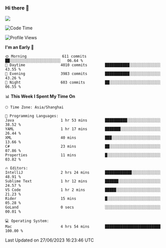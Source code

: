 ### Hi there 👋

<!--
**JJAYCHEN1e/jjaychen1e** is a ✨ _special_ ✨ repository because its `README.md` (this file) appears on your GitHub profile.

Here are some ideas to get you started:

- 🔭 I’m currently working on ...
- 🌱 I’m currently learning ...
- 👯 I’m looking to collaborate on ...
- 🤔 I’m looking for help with ...
- 💬 Ask me about ...
- 📫 How to reach me: ...
- 😄 Pronouns: ...
- ⚡ Fun fact: ...
-->

[![](https://github-readme-stats.vercel.app/api?username=jjaychen1e&show_icons=true)](https://github.com/jjaychen1e/github-readme-stats?count_private=true)

<!--START_SECTION:waka-->
![Code Time](http://img.shields.io/badge/Code%20Time-764%20hrs%2035%20mins-blue)

![Profile Views](http://img.shields.io/badge/Profile%20Views-3-blue)

**I'm an Early 🐤** 

```text
🌞 Morning                611 commits         ██░░░░░░░░░░░░░░░░░░░░░░░   06.64 % 
🌆 Daytime                4010 commits        ███████████░░░░░░░░░░░░░░   43.55 % 
🌃 Evening                3983 commits        ███████████░░░░░░░░░░░░░░   43.26 % 
🌙 Night                  603 commits         ██░░░░░░░░░░░░░░░░░░░░░░░   06.55 % 
```


📊 **This Week I Spent My Time On** 

```text
🕑︎ Time Zone: Asia/Shanghai

💬 Programming Languages: 
Java                     1 hr 53 mins        ██████████░░░░░░░░░░░░░░░   38.52 % 
YAML                     1 hr 17 mins        ███████░░░░░░░░░░░░░░░░░░   26.44 % 
XML                      40 mins             ███░░░░░░░░░░░░░░░░░░░░░░   13.66 % 
C#                       23 mins             ██░░░░░░░░░░░░░░░░░░░░░░░   07.86 % 
Properties               11 mins             █░░░░░░░░░░░░░░░░░░░░░░░░   03.82 % 

🔥 Editors: 
IntelliJ                 2 hrs 24 mins       ████████████░░░░░░░░░░░░░   48.91 % 
Sublime Text             1 hr 12 mins        ██████░░░░░░░░░░░░░░░░░░░   24.57 % 
VS Code                  1 hr 2 mins         █████░░░░░░░░░░░░░░░░░░░░   21.23 % 
Rider                    15 mins             █░░░░░░░░░░░░░░░░░░░░░░░░   05.28 % 
GoLand                   0 secs              ░░░░░░░░░░░░░░░░░░░░░░░░░   00.01 % 

💻 Operating System: 
Mac                      4 hrs 54 mins       █████████████████████████   100.00 % 
```


 Last Updated on 27/06/2023 16:23:46 UTC
<!--END_SECTION:waka-->
